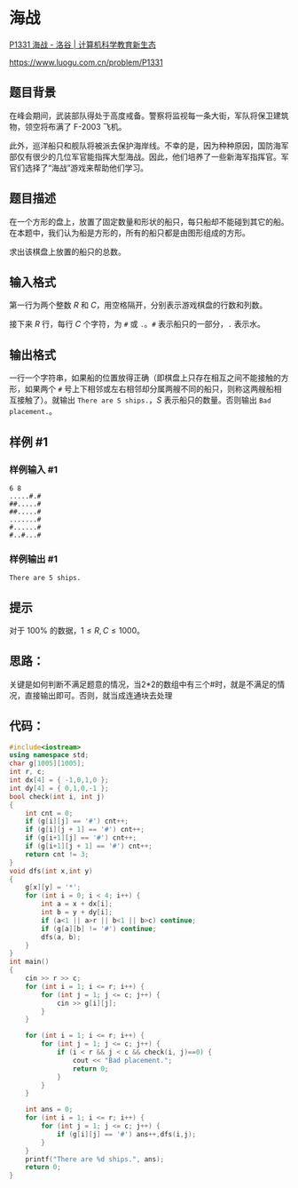 # 海战

[P1331 海战 - 洛谷 | 计算机科学教育新生态](https://www.luogu.com.cn/problem/P1331)

https://www.luogu.com.cn/problem/P1331

## 题目背景

在峰会期间，武装部队得处于高度戒备。警察将监视每一条大街，军队将保卫建筑物，领空将布满了 F-2003 飞机。

此外，巡洋船只和舰队将被派去保护海岸线。不幸的是，因为种种原因，国防海军部仅有很少的几位军官能指挥大型海战。因此，他们培养了一些新海军指挥官。军官们选择了“海战”游戏来帮助他们学习。

## 题目描述

在一个方形的盘上，放置了固定数量和形状的船只，每只船却不能碰到其它的船。在本题中，我们认为船是方形的，所有的船只都是由图形组成的方形。

求出该棋盘上放置的船只的总数。

## 输入格式

第一行为两个整数 $R$ 和 $C$，用空格隔开，分别表示游戏棋盘的行数和列数。

接下来 $R$ 行，每行 $C$ 个字符，为 `#` 或 `.`。`#` 表示船只的一部分，`.` 表示水。

## 输出格式

一行一个字符串，如果船的位置放得正确（即棋盘上只存在相互之间不能接触的方形，如果两个 `#` 号上下相邻或左右相邻却分属两艘不同的船只，则称这两艘船相互接触了）。就输出 `There are S ships.`，$S$ 表示船只的数量。否则输出 `Bad placement.`。

## 样例 #1

### 样例输入 #1

```
6 8
.....#.#
##.....#
##.....#
.......#
#......#
#..#...#
```

### 样例输出 #1

```
There are 5 ships.
```

## 提示

对于 $100\%$ 的数据，$1 \le R,C \le 1000$。

## 思路：

关键是如何判断不满足题意的情况，当2*2的数组中有三个#时，就是不满足的情况，直接输出即可。否则，就当成连通块去处理

## 代码：

```cpp
#include<iostream>
using namespace std;
char g[1005][1005];
int r, c;
int dx[4] = { -1,0,1,0 };
int dy[4] = { 0,1,0,-1 };
bool check(int i, int j)
{
	int cnt = 0;
	if (g[i][j] == '#') cnt++;
	if (g[i][j + 1] == '#') cnt++;
	if (g[i+1][j] == '#') cnt++;
	if (g[i+1][j + 1] == '#') cnt++;
	return cnt != 3;
}
void dfs(int x,int y)
{
	g[x][y] = '*';
	for (int i = 0; i < 4; i++) {
		int a = x + dx[i];
		int b = y + dy[i];
		if (a<1 || a>r || b<1 || b>c) continue;
		if (g[a][b] != '#') continue;
		dfs(a, b);
	}
}
int main()
{
	cin >> r >> c;
	for (int i = 1; i <= r; i++) {
		for (int j = 1; j <= c; j++) {
			cin >> g[i][j];
		}
	}

	for (int i = 1; i <= r; i++) {
		for (int j = 1; j <= c; j++) {
			if (i < r && j < c && check(i, j)==0) {
				cout << "Bad placement.";
				return 0;
			}
		}
	}

	int ans = 0;
	for (int i = 1; i <= r; i++) {
		for (int j = 1; j <= c; j++) {
			if (g[i][j] == '#') ans++,dfs(i,j);
		}
	}
	printf("There are %d ships.", ans);
	return 0;
}
```

